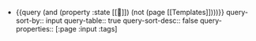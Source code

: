 - {{query (and (property :state [[🌲]]) (not (page [[Templates]])))}}
  query-sort-by:: input
  query-table:: true
  query-sort-desc:: false
  query-properties:: [:page :input :tags]
